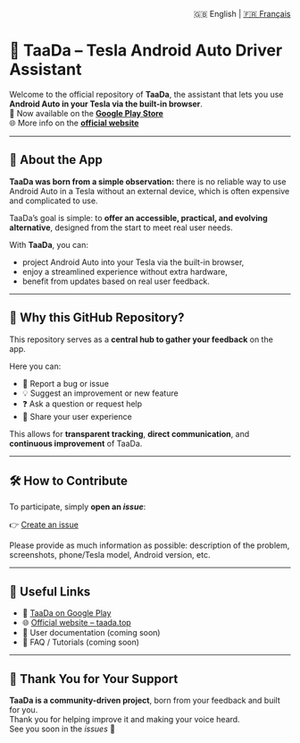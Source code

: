 <p align="right">
  🇬🇧 English | <a href="docs/README.fr.md">🇫🇷 Français</a>
</p>

# 📣 TaaDa – Tesla Android Auto Driver Assistant

Welcome to the official repository of **TaaDa**, the assistant that lets you use **Android Auto in your Tesla via the built-in browser**.  
📱 Now available on the **[Google Play Store](https://play.google.com/store/apps/details?id=fr.sd.taada)**  
🌐 More info on the **[official website](https://taada.top)**

---

## 🚗 About the App

**TaaDa was born from a simple observation:** there is no reliable way to use Android Auto in a Tesla without an external device, which is often expensive and complicated to use.

TaaDa’s goal is simple: to **offer an accessible, practical, and evolving alternative**, designed from the start to meet real user needs.

With **TaaDa**, you can:

- project Android Auto into your Tesla via the built-in browser,
- enjoy a streamlined experience without extra hardware,
- benefit from updates based on real user feedback.

---

## 📍 Why this GitHub Repository?

This repository serves as a **central hub to gather your feedback** on the app.

Here you can:

- 🐞 Report a bug or issue
- 💡 Suggest an improvement or new feature
- ❓ Ask a question or request help
- 📣 Share your user experience

This allows for **transparent tracking**, **direct communication**, and **continuous improvement** of TaaDa.

---

## 🛠 How to Contribute

To participate, simply **open an _issue_**:

👉 [Create an issue](https://github.com/taada-official/taada/issues/new/choose)

Please provide as much information as possible: description of the problem, screenshots, phone/Tesla model, Android version, etc.

---

## 🔗 Useful Links

- 📱 [TaaDa on Google Play](https://play.google.com/store/apps/details?id=fr.sd.taada)
- 🌐 [Official website – taada.top](https://taada.top)
- 📖 User documentation (coming soon)
- 💬 FAQ / Tutorials (coming soon)

---

## 🙌 Thank You for Your Support

**TaaDa is a community-driven project**, born from your feedback and built for you.  
Thank you for helping improve it and making your voice heard.  
See you soon in the _issues_ 🚀

